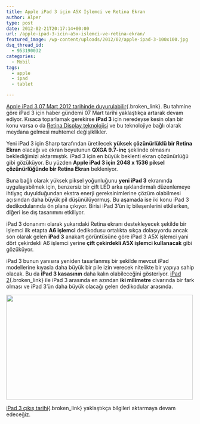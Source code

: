 ```yaml
---
title: Apple iPad 3 için A5X İşlemci ve Retina Ekran
author: Alper
type: post
date: 2012-02-21T20:17:14+00:00
url: /apple-ipad-3-icin-a5x-islemci-ve-retina-ekran/
featured_image: /wp-content/uploads/2012/02/apple-ipad-3-100x100.jpg
dsq_thread_id:
  - 953190032
categories:
  - Mobil
tags:
  - apple
  - ipad
  - tablet

---
```

[Apple iPad 3 07 Mart 2012 tarihinde duyurulabilir][1]{.broken_link}. Bu tahmine göre iPad 3 için haber gündemi 07 Mart tarihi yaklaştıkça artarak devam ediyor. Kısaca toparlamak gerekirse **iPad 3** için neredeyse kesin olan bir konu varsa o da <a title="retina display nedir" href="https://www.burcinyazici.com/retina-display-nedir-2053.html" target="_blank">Retina Display teknolojisi</a> ve bu teknolojiye bağlı olarak meydana gelmesi muhtemel değişiklikler.

Yeni iPad 3 için Sharp tarafından üretilecek **yüksek çözünürlüklü bir Retina Ekran** olacağı ve ekran boyutunun **QXGA 9.7-inç** şeklinde olmasını beklediğimizi aktarmıştık. iPad 3 için en büyük beklenti ekran çözünürlüğü gibi gözüküyor. Bu yüzden **Apple iPad 3 için 2048 x 1536 piksel çözünürlüğünde bir Retina Ekran** bekleniyor.

Buna bağlı olarak yüksek piksel yoğunluğunu **yeni iPad 3** ekranında uygulayabilmek için, benzersiz bir çift LED arka ışıklandırmalı düzenlemeye ihtiyaç duyulduğundan ekstra enerji gereksinimlerine çözüm olabilmesi açısından daha büyük pil düşünülüyormuş. Bu aşamada ise iki konu iPad 3 dedikodularında ön plana çıkıyor. Birisi iPad 3&#8217;ün iç bileşenlerini etkilerken, diğeri ise dış tasarımını etkiliyor.

iPad 3 donanımı olarak yukarıdaki Retina ekranı destekleyecek şekilde bir işlemci ilk etapta **A6 işlemci** dedikodusu ortalıkta sıkça dolaşıyordu ancak son olarak gelen **iPad 3** anakart görüntüsüne göre iPad 3 A5X işlemci yani dört çekirdekli A6 işlemci yerine **çift çekirdekli A5X işlemci kullanacak** gibi gözüküyor.

iPad 3 bunun yanısıra yeniden tasarlanmış bir şekilde mevcut iPad modellerine kıyasla daha büyük bir pile izin verecek nitelikte bir yapıya sahip olacak. Bu da **iPad 3 kasasının** daha kalın olabileceğini gösteriyor. [iPad 2][2]{.broken_link} ile iPad 3 arasında en azından **iki milimetre** civarında bir fark olması ve iPad 3&#8217;ün daha büyük olacağı gelen dedikodular arasında.

<img class="aligncenter size-full wp-image-7910" title="apple-ipad-3" src="https://www.murekkep.org/wp-content/uploads/2012/02/apple-ipad-3.jpg" alt="" width="500" height="280" srcset="https://www.murekkep.org/wp-content/uploads/2012/02/apple-ipad-3.jpg 500w, https://www.murekkep.org/wp-content/uploads/2012/02/apple-ipad-3-400x224.jpg 400w, https://www.murekkep.org/wp-content/uploads/2012/02/apple-ipad-3-50x28.jpg 50w, https://www.murekkep.org/wp-content/uploads/2012/02/apple-ipad-3-223x125.jpg 223w" sizes="(max-width: 500px) 100vw, 500px" /> 

[iPad 3 çıkış tarihi][3]{.broken_link} yaklaştıkça bilgileri aktarmaya devam edeceğiz.

 [1]: https://www.murekkep.org/apple-ipad-3-07-mart-2012de-duyurulabilir-7777 "Apple iPad 3 07 Mart "
 [2]: https://www.murekkep.org/apple-ipad-2-ozellikleri-5112 "Apple iPad 2 özellikleri"
 [3]: https://www.murekkep.org/ipad-3-cikis-tarihi-6682 "iPad 3 çıkış tarihi"